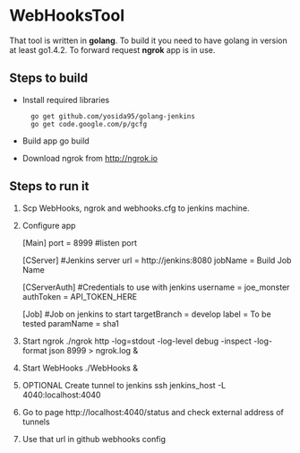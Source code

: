 WebHooksTool
============
That tool is written in __golang__. To build it you need to have golang in version at least go1.4.2.
To forward request __ngrok__ app is in use.

Steps to build
-------------
- Install required libraries

        go get github.com/yosida95/golang-jenkins
        go get code.google.com/p/gcfg
- Build app
        go build

- Download ngrok from http://ngrok.io

Steps to run it
---------------
1. Scp WebHooks, ngrok and webhooks.cfg to jenkins machine.
2. Configure app


    [Main]
    port = 8999  #listen port


    [CServer]   #Jenkins server
    url = http://jenkins:8080
    jobName = Build Job Name


    [CServerAuth]  #Credentials to use with jenkins
    username = joe_monster
    authToken =  API_TOKEN_HERE


    [Job]    #Job on jenkins to start
    targetBranch = develop
    label = To be tested
    paramName = sha1

3. Start ngrok
        ./ngrok http -log=stdout -log-level debug -inspect -log-format json 8999 > ngrok.log &

4. Start WebHooks
        ./WebHooks &
5. OPTIONAL Create tunnel to jenkins ssh jenkins_host -L 4040:localhost:4040
6. Go to page http://localhost:4040/status and check external address of tunnels
7. Use that url in github webhooks config
